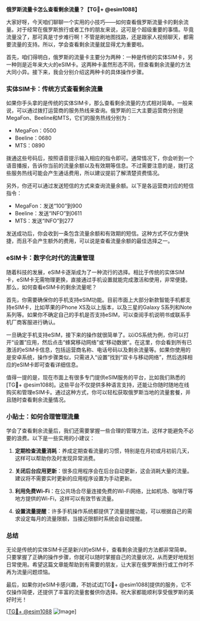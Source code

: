 **俄罗斯流量卡怎么查看剩余流量？【TG💪+ @esim1088】**

大家好呀，今天咱们聊聊一个实用的小技巧——如何查看俄罗斯流量卡的剩余流量。对于经常在俄罗斯旅行或者工作的朋友来说，这可是个超级重要的事情。毕竟流量没了，那可真是寸步难行啊！不管是刷地图找路，还是跟家人视频聊天，都需要流量的支持。所以，学会查看剩余流量就显得尤为重要啦。

首先，咱们得明白，俄罗斯的流量卡主要分为两种：一种是传统的实体SIM卡，另一种则是近年来大火的eSIM卡。这两种卡虽然形态不同，但查看剩余流量的方法大同小异。接下来，我会分别介绍这两种卡的具体操作步骤。

### **实体SIM卡：传统方式查看剩余流量**

如果你手头拿的是传统的实体SIM卡，那么查看剩余流量的方式相对简单。一般来说，可以通过拨打运营商的服务热线来查询。俄罗斯的三大主要运营商分别是MegaFon、Beeline和MTS，它们的服务热线分别为：

- MegaFon：0500
- Beeline：0680
- MTS：0890

拨通这些号码后，按照语音提示输入相应的指令即可。通常情况下，你会听到一个语音播报，告诉你当前的流量余额以及有效期等信息。不过需要注意的是，拨打这些服务热线可能会产生通话费用，所以建议提前了解清楚资费情况。

另外，你还可以通过发送短信的方式来查询流量余额。以下是各运营商对应的短信指令：

- MegaFon：发送“100”到900
- Beeline：发送“INFO”到0611
- MTS：发送“INFO”到277

发送成功后，你会收到一条包含流量余额和有效期的短信。这种方式不仅方便快捷，而且不会产生额外的费用，可以说是查看流量余额的最佳选择之一。

### **eSIM卡：数字化时代的流量管理**

随着科技的发展，eSIM卡逐渐成为了一种流行的选择。相比于传统的实体SIM卡，eSIM卡无需物理更换，直接通过手机设置就能完成激活和使用，非常便捷。那么，如何查看eSIM卡的剩余流量呢？

首先，你需要确保你的手机支持eSIM功能。目前市面上大部分新款智能手机都支持eSIM卡，比如苹果的iPhone XS及以上版本，以及三星的Galaxy S系列和Note系列等。如果你不确定自己的手机是否支持eSIM，可以查阅手机说明书或联系手机厂商客服进行确认。

一旦确定手机支持eSIM，接下来的操作就很简单了。以iOS系统为例，你可以打开“设置”应用，然后点击“蜂窝移动网络”或“移动数据”。在这里，你会看到所有已激活的eSIM卡信息，包括运营商名称、电话号码以及剩余流量等。如果你使用的是安卓系统，操作步骤类似，只需进入“设置”找到“双卡与移动网络”，然后选择相应的eSIM卡即可查看详细信息。

值得一提的是，现在市面上有很多专门提供eSIM服务的平台，比如我们熟悉的[TG💪+ @esim1088]。这些平台不仅提供多种语言支持，还能让你随时随地在线购买和管理eSIM卡。通过这种方式，你可以轻松获取俄罗斯当地的流量套餐，并且随时查看剩余流量情况。

### **小贴士：如何合理管理流量**

学会了查看剩余流量后，我们还需要掌握一些合理的管理方法，这样才能避免不必要的浪费。以下是一些实用的小建议：

1. **定期检查流量消耗**：养成定期查看流量的习惯，特别是在月初或月初前几天，这样可以帮助你及时发现异常消费。
   
2. **关闭后台应用更新**：很多应用程序会在后台自动更新，这会消耗大量的流量。建议将不需要实时更新的应用程序设置为手动更新。

3. **利用免费Wi-Fi**：在公共场合尽量连接免费的Wi-Fi网络，比如机场、咖啡厅等地方提供的Wi-Fi，这样可以有效节省流量。

4. **设置流量提醒**：许多手机操作系统都提供了流量提醒功能，可以根据自己的需求设定每月的流量限额，当接近限额时系统会自动提醒。

### **总结**

无论是传统的实体SIM卡还是新兴的eSIM卡，查看剩余流量的方法都非常简单。只要掌握了正确的操作步骤，你就可以随时掌握自己的流量状况，从而更好地规划日常使用。希望这篇文章能帮助到有需要的朋友，让大家在俄罗斯旅行或工作时不再为流量问题烦恼。

最后，如果你对eSIM卡感兴趣，不妨试试[TG💪+ @esim1088]提供的服务，它不仅操作简便，还提供了丰富的流量套餐供你选择。祝大家都能顺利享受俄罗斯的美好时光！

[[TG💪+ @esim1088](https://t.me/s/esim1088) ![Image](https://i.postimg.cc/4NQfJmqS/Snipaste-2025-05-13-00-14-12.png)]